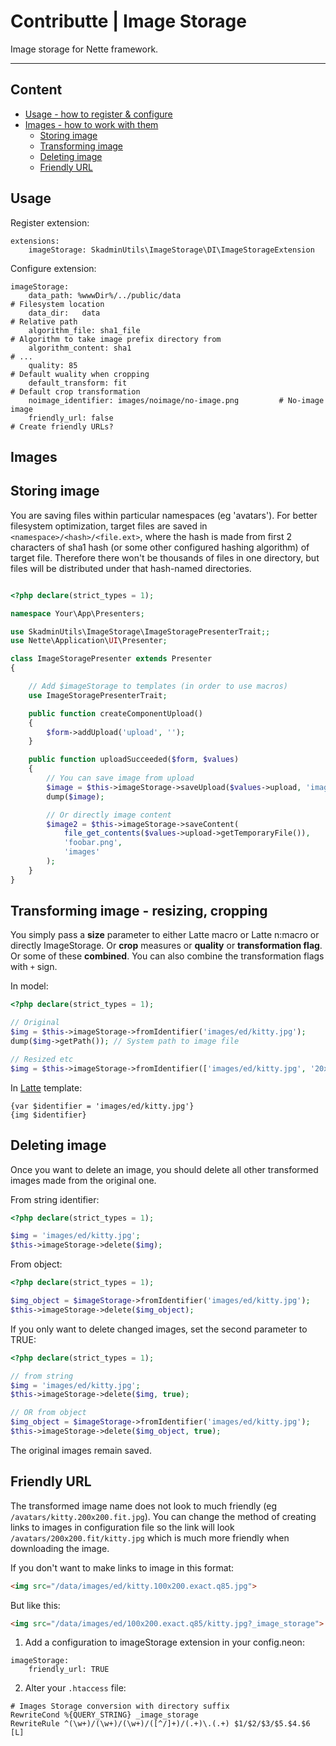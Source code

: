 # Contributte | Image Storage

Image storage for Nette framework.

---

## Content

- [Usage - how to register & configure](#usage)
- [Images - how to work with them](#images)
	- [Storing image](#storing-image)
	- [Transforming image](#transforming-image-resizing-cropping)
	- [Deleting image](#deleting-image)
	- [Friendly URL](#friendly-url)

## Usage

Register extension:
```neon
extensions:
	imageStorage: SkadminUtils\ImageStorage\DI\ImageStorageExtension
```

Configure extension:
```neon
imageStorage:
	data_path: %wwwDir%/../public/data									# Filesystem location
	data_dir:	data																			# Relative path
	algorithm_file: sha1_file														# Algorithm to take image prefix directory from
	algorithm_content: sha1															# ...
	quality: 85																					# Default wuality when cropping
	default_transform: fit															# Default crop transformation
	noimage_identifier: images/noimage/no-image.png			# No-image image
	friendly_url: false																	# Create friendly URLs?
```

## Images

## Storing image

You are saving files within particular namespaces (eg 'avatars').
For better filesystem optimization, target files are saved in `<namespace>/<hash>/<file.ext>`,
where the hash is made from first 2 characters of sha1 hash (or some other configured hashing algorithm) of target file.
Therefore there won't be thousands of files in one directory,
but files will be distributed under that hash-named directories.


```php

<?php declare(strict_types = 1);

namespace Your\App\Presenters;

use SkadminUtils\ImageStorage\ImageStoragePresenterTrait;;
use Nette\Application\UI\Presenter;

class ImageStoragePresenter extends Presenter
{

	// Add $imageStorage to templates (in order to use macros)
	use ImageStoragePresenterTrait;

	public function createComponentUpload()
	{
		$form->addUpload('upload', '');
	}

	public function uploadSucceeded($form, $values)
	{
		// You can save image from upload
		$image = $this->imageStorage->saveUpload($values->upload, 'images');
		dump($image);

		// Or directly image content
		$image2 = $this->imageStorage->saveContent(
			file_get_contents($values->upload->getTemporaryFile()),
			'foobar.png',
			'images'
		);
	}
}
```

## Transforming image - resizing, cropping

You simply pass a **size** parameter to either Latte macro or Latte n:macro or directly ImageStorage.
Or **crop** measures or **quality** or **transformation flag**.
Or some of these **combined**. You can also combine the transformation flags with `+` sign.

In model:
```php
<?php declare(strict_types = 1);

// Original
$img = $this->imageStorage->fromIdentifier('images/ed/kitty.jpg');
dump($img->getPath()); // System path to image file

// Resized etc
$img = $this->imageStorage->fromIdentifier(['images/ed/kitty.jpg', '20x20']);
```

In [Latte](https://latte.nette.org/) template:

```latte
{var $identifier = 'images/ed/kitty.jpg'}
{img $identifier}
```

## Deleting image

Once you want to delete an image,
you should delete all other transformed images made from the original one.

From string identifier:

```php
<?php declare(strict_types = 1);

$img = 'images/ed/kitty.jpg';
$this->imageStorage->delete($img);
```

From object:

```php
<?php declare(strict_types = 1);

$img_object = $imageStorage->fromIdentifier('images/ed/kitty.jpg');
$this->imageStorage->delete($img_object);
```

If you only want to delete changed images, set the second parameter to TRUE:
```php
<?php declare(strict_types = 1);

// from string
$img = 'images/ed/kitty.jpg';
$this->imageStorage->delete($img, true);

// OR from object
$img_object = $imageStorage->fromIdentifier('images/ed/kitty.jpg');
$this->imageStorage->delete($img_object, true);
```
The original images remain saved.


## Friendly URL

The transformed image name does not look to much friendly (eg `/avatars/kitty.200x200.fit.jpg`).
You can change the method of creating links to images in configuration file so the link will look `/avatars/200x200.fit/kitty.jpg` which is much more friendly when downloading the image.

If you don't want to make links to image in this format:
```html
<img src="/data/images/ed/kitty.100x200.exact.q85.jpg">
```

But like this:
```html
<img src="/data/images/ed/100x200.exact.q85/kitty.jpg?_image_storage">
```

1) Add a configuration to imageStorage extension in your config.neon:
```neon
imageStorage:
	friendly_url: TRUE
```

2) Alter your `.htaccess` file:

```
# Images Storage conversion with directory suffix
RewriteCond %{QUERY_STRING} _image_storage
RewriteRule ^(\w+)/(\w+)/(\w+)/([^/]+)/(.+)\.(.+) $1/$2/$3/$5.$4.$6 [L]
```
